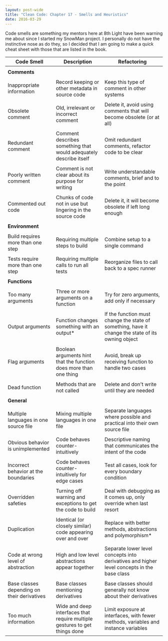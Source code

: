 ```yaml
---
layout: post-wide
title: "Clean Code: Chapter 17 - Smells and Heuristics"
date: 2016-03-29
---
```


Code smells are something my mentors here at 8th Light have been warning me about since I started my SnowMan project. I personally do not have the instinctive nose as do they, so I decided that I am going to make a quick cheat sheet with those that are listed in the book. 

Code Smell | Description | Refactoring
-------------------- | -------------------- | --------------------
 | |
**Comments** | |
 | |
Inappropriate information | Record keeping or other metadata in source code | Keep this type of comment in other systems 
 | |
Obsolete comment | Old, irrelevant or incorrect comment | Delete it, avoid using comments that will become obsolete (or at all)
 | |
Redundant comment | Comment describes something that would adequately describe itself | Omit redundant comments, refactor code to be clear
 | |
Poorly written comment | Comment is not clear about its purpose for writing | Write understandable comments, brief and to the point
 | |
Commented out code | Chunks of code not in use but lingering in the source code | Delete it, it will become obsolete if left long enough
 | |
**Environment** | |
 | |
Build requires more than one step | Requiring multiple steps to build | Combine setup to a single command
 | |
Tests require more than one step | Requiring multiple calls to run all tests | Reorganize files to call back to a spec runner
 | |
**Functions** | |
 | |
Too many arguments | Three or more arguments on a function | Try for zero arguments, add only if necessary
 | |
Output arguments | Function changes something with an output* | If the function must change the state of something, have it change the state of its owning object
 | |
Flag arguments | Boolean arguments hint that the function does more than one thing | Avoid, break up receiving function to handle two cases
 | |
Dead function | Methods that are not called | Delete and don't write until they are needed
 | |
**General** | |
 | | 
Multiple languages in one source file | Mixing multiple languages in one file | Separate languages where possible and practical into their own source file
 | |
Obvious behavior is unimplemented | Code behaves counter-intuitively | Descriptive naming that communicates the intent of the code
 | |
Incorrect behavior at the boundaries | Code behaves counter-intuitively for edge cases | Test all cases, look for every boundary condition
 | |
Overridden safeties | Turning off warning and exceptions to get the code to build | Deal with debugging as it comes up, only override when last resort
 | |
Duplication | Identical (or closely similar) code appearing over and over | Replace with better methods, abstractions and polymorphism*
 | |
Code at wrong level of abstraction | High and low level abstractions appear together | Separate lower level concepts into derivatives and higher level concepts in the base class
 | |
Base classes depending on their derivatives | Base classes mentioning derivatives | Base classes should generally not know about their derivatives
 | |
Too much information | Wide and deep interfaces that require multiple gestures to get things done | Limit exposure at interfaces, with fewer methods, variables and instance variables